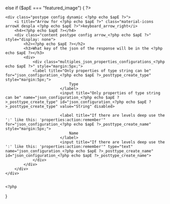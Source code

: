 else if ($apE === "featured_image") {
    ?>
    
    <div class="postype config dynamic <?php echo $apE ?>">
        <i title="Arrow for <?php echo $apE ?>" class="material-icons arrowX despla <?php echo $apE ?>">keyboard_arrow_right</i>
        <h4><?php echo $apE ?></h4>
        <div class="content postype config arrow_<?php echo $apE ?>" style="display: none">
            <h2><?php echo $apE ?></h2>
            <h3>What key of the json of the response will be in the <?php echo $apE ?></h3>
            <div>
                <div class="multiples_json_properties_configurations_<?php echo $apE ?>" style="margin:5px;">
                <label title="Only properties of type string can be" for="json_configuration_<?php echo $apE ?>_posttype_create_type" style="margin:5px;">
                                Type
                            </label>
                            <input title="Only properties of type string can be" name="json_configuration_<?php echo $apE ?>_posttype_create_type" id="json_configuration_<?php echo $apE ?>_posttype_create_type" value="String" disabled>

                            <label title="If there are levels deep use the ':' like this: 'properties:action:remember'" for="json_configuration_<?php echo $apE ?>_posttype_create_name" style="margin:5px;">
                                Name
                            </label>
                            <input title="If there are levels deep use the ':' like this: 'properties:action:remember'" type="text" name="json_configuration_<?php echo $apE ?>_posttype_create_name" id="json_configuration_<?php echo $apE ?>_posttype_create_name">
                </div>
            </div>
        </div>
    </div>
    
    
    <?php
}